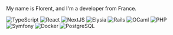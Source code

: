 My name is Florent, and I'm a developer from France.

<p>
  <img alt="TypeScript" src="https://img.shields.io/badge/TypeScript-458cff.svg?&logo=typescript&logoColor=white" />
  <img alt="React" src="https://img.shields.io/badge/React-b034d9.svg?&logo=react&logoColor=white" />
  <img alt="NextJS" src="https://img.shields.io/badge/Next-000000.svg?&logo=next.js&logoColor=white" />
  <img alt="Elysia" src="https://img.shields.io/badge/Next-000000.svg?&logo=elysiaJS&logoColor=white" />
  <img alt="Rails" src="https://img.shields.io/badge/Rails-%23CC0000.svg?logo=ruby-on-rails&logoColor=white" />
  <img alt="OCaml" src="https://img.shields.io/badge/-OCaml-FF8C00?style=flat-square&logo=ocaml&logoColor=white" />
  <img alt="PHP" src="https://img.shields.io/badge/-PHP-45b8d8?style=flat-square&logo=php&logoColor=white" />
  <img alt="Symfony" src="https://img.shields.io/badge/-Symfony-DD0031?style=flat-square&logo=symfony&logoColor=white" />
  <img alt="Docker" src="https://img.shields.io/badge/-Docker-46a2f1?style=flat-square&logo=docker&logoColor=white" />
  <img alt="PostgreSQL" src="https://img.shields.io/badge/-postgresql-316192?style=flat-square&logo=postgresql&logoColor=white" />
</p>

<!---
florentdrousset/florentdrousset is a ✨ special ✨ repository because its `README.md` (this file) appears on your GitHub profile.
You can click the Preview link to take a look at your changes.
--->
